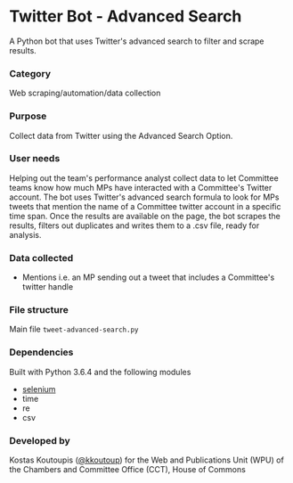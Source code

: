 # Twitter Bot - Advanced Search
A Python bot that uses Twitter's advanced search to filter and scrape results.

### Category
Web scraping/automation/data collection

### Purpose
Collect data from Twitter using the Advanced Search Option.

### User needs
Helping out the team's performance analyst collect data to let Committee teams know how much MPs have interacted with a Committee's Twitter account. The bot uses Twitter's advanced search formula to look for MPs tweets that mention the name of a Committee twitter account in a specific time span. Once the results are available on the page, the bot scrapes the results, filters out duplicates and writes them to a .csv file, ready for analysis.

### Data collected
- Mentions i.e. an MP sending out a tweet that includes a Committee's twitter handle

### File structure
Main file `tweet-advanced-search.py`

### Dependencies
Built with Python 3.6.4 and the following modules
- [selenium](https://selenium-python.readthedocs.io/index.html)
- time
- re
- csv

### Developed by
Kostas Koutoupis ([@kkoutoup](https://github.com/kkoutoup)) for the Web and Publications Unit (WPU) of the Chambers and Committee Office (CCT), House of Commons

